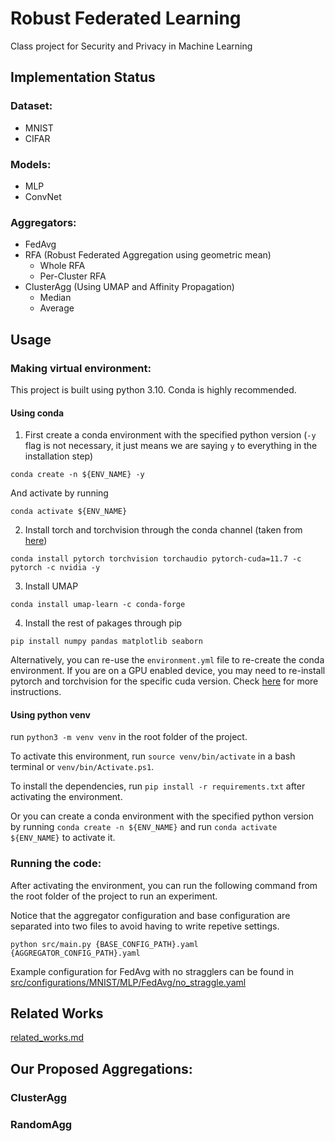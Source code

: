 # Robust Federated Learning

Class project for Security and Privacy in Machine Learning

## Implementation Status

### Dataset:
- MNIST
- CIFAR

### Models:
- MLP
- ConvNet

### Aggregators:
- FedAvg
- RFA (Robust Federated Aggregation using geometric mean)
    - Whole RFA
    - Per-Cluster RFA
- ClusterAgg (Using UMAP and Affinity Propagation)
    - Median
    - Average
<!-- - Krum -->


## Usage

### Making virtual environment:

This project is built using python 3.10. Conda is highly recommended.

#### Using conda

1. First create a conda environment with the specified python version (`-y` flag is not necessary, it just means we are saying `y` to everything in the installation step)

```
conda create -n ${ENV_NAME} -y
```

And activate by running

```
conda activate ${ENV_NAME}
```

2. Install torch and torchvision through the conda channel (taken from [here](https://pytorch.org/get-started/locally/))

```
conda install pytorch torchvision torchaudio pytorch-cuda=11.7 -c pytorch -c nvidia -y
```

3. Install UMAP
```
conda install umap-learn -c conda-forge
```

4. Install the rest of pakages through pip

```
pip install numpy pandas matplotlib seaborn
```


Alternatively, you can re-use the `environment.yml` file to re-create the conda environment. If you are on a GPU enabled device, you may need to re-install pytorch and torchvision for the specific cuda version. Check [here](https://pytorch.org/get-started/locally/) for more instructions.


#### Using python venv
run `python3 -m venv venv` in the root folder of the project.

To activate this environment, run `source venv/bin/activate` in a bash terminal or `venv/bin/Activate.ps1`.

To install the dependencies, run `pip install -r requirements.txt` after activating the environment.

Or you can create a conda environment with the specified python version by running `conda create -n ${ENV_NAME}` and run `conda activate ${ENV_NAME}` to activate it.


### Running the code:

After activating the environment, you can run the following command from the root folder of the project to run an experiment.

Notice that the aggregator configuration and base configuration are separated into two files to avoid having to write repetive settings.

```
python src/main.py {BASE_CONFIG_PATH}.yaml {AGGREGATOR_CONFIG_PATH}.yaml
```

Example configuration for FedAvg with no stragglers can be found in [src/configurations/MNIST/MLP/FedAvg/no_straggle.yaml](src/configurations/MNIST/MLP/FedAvg/no_straggle.yaml)


## Related Works

[related_works.md](related_works.md)


## Our Proposed Aggregations:


### ClusterAgg





### RandomAgg

